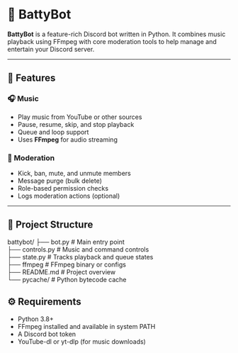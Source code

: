 # 🦇 BattyBot

**BattyBot** is a feature-rich Discord bot written in Python. It combines music playback using FFmpeg with core moderation tools to help manage and entertain your Discord server.

---

## 🎵 Features

### 🎧 Music

- Play music from YouTube or other sources
- Pause, resume, skip, and stop playback
- Queue and loop support
- Uses **FFmpeg** for audio streaming

### 🔨 Moderation

- Kick, ban, mute, and unmute members
- Message purge (bulk delete)
- Role-based permission checks
- Logs moderation actions (optional)

---

## 📂 Project Structure

battybot/
├── bot.py # Main entry point   
├── controls.py # Music and command controls    
├── state.py # Tracks playback and queue states    
├── ffmpeg # FFmpeg binary or configs   
├── README.md # Project overview    
└── pycache/ # Python bytecode cache    

## ⚙️ Requirements

- Python 3.8+
- FFmpeg installed and available in system PATH
- A Discord bot token
- YouTube-dl or yt-dlp (for music downloads)
